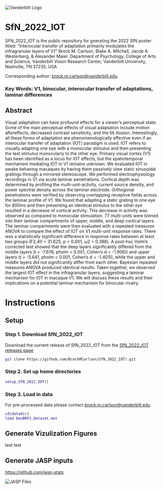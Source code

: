 ![Vanderbilt Logo](logo/logo_vanderbilt.png)

# SfN_2022_IOT
SFN_2022_IOT is the public repository for gnerating the 2022 SfN poster titled:
"Interocular transfer of adaptation primarily modulates the infragranular layers of V1"
Brock M. Carlson, Blake A. Mitchell, Jacob A. Westerberg, & Alexander Maier.
Department of Psychology, College of Arts and Science, Vanderbilt Vision Research Center, 
Vanderbilt University, Nashville, TN 37235, USA

Corresponding author: brock.m.carlson@vanderbilt.edu

### Key Words: V1, binocular, interocular transfer of adaptations, laminar differences

## Abstract
Visual adaptation can have profound effects for a viewer’s perceptual state. Some of the main perceptual effects of visual adaptation include motion aftereffects, decreased contrast sensitivity, and the tilt illusion. Interestingly, all these forms of adaptation are phenomenologically effective even if an interocular transfer of adaptation (IOT) paradigm is used. IOT refers to visually adapting one eye with a monocular stimulus and then presenting the test stimulus monocularly to the other eye. Primary visual cortex (V1) has been identified as a locus for IOT effects, but the spatiotemporal mechanism mediating IOT in V1 remains unknown. We evaluated IOT in awake behaving macaques by having them passively view static sinusoidal gratings through a mirrored stereoscope. We performed electrophysiology recordings in V1 via acute laminar penetrations. Cortical depth was determined by profiling the multi-unit-activity, current source density, and power spectral density across the laminar electrode. Orthogonal penetrations were verified by observing overlapping receptive fields across the laminar profile of V1. We found that adapting a static grating to one eye for 800ms and then presenting an identical stimulus to the other eye resulted in a decrease of cortical activity. This decrease in activity was observed as compared to monocular stimulation. 77 multi-units were binned into their laminar compartments of upper, middle, and deep cortical layers. The laminar compartments were then evaluated with a repeated measures ANOVA to compare the effect of IOT on V1 multi-unit response rates. There was a statistically significant difference in response rates between at least two groups (F2,40 = 31.625, p < 0.001, ω2  = 0.386). A post-hoc Holm’s corrected test showed that the deep layers significantly differed from the middle layers (t = -7.676, pholm < 0.001, Cohen’s d = -1.906)) and upper layers (t = -5.641, pholm < 0.001, Cohen’s d = -1.401)), while the upper and middle layers did not significantly differ from each other. Bayesian repeated measures ANOVA produced identical results. Taken together, we observed the largest IOT effect in the infragranular layers, suggesting a laminar mechanism for IOT in macaque V1. We will discuss these results and their implications on a potential laminar mechanism for binocular rivalry.

# Instructions

## Setup
### Step 1. Download SfN_2022_IOT
Download the current release of SfN_2022_IOT from the [SfN_2022_IOT releases page](https://github.com/BrockMCarlson/SfN_2022_IOT/releases) 
```bash
git clone https://github.com/BrockMCarlson/SfN_2022_IOT/.git
```
### Step 2. Set up home directories
```matlab
setup_SfN_2022_IOT()
```
### Step 3. Load in data
For pre-processed data please contact brock.m.carlson@vanderbilt.edu
```matlab
cd(datadir)
load bmcBRFS_dataset.mat
```

## Generate Vizulization Figures
test test


## Generate JASP inputs
https://github.com/jasp-stats

![JASP Files](JASP/IOT_JASP.jasp)
